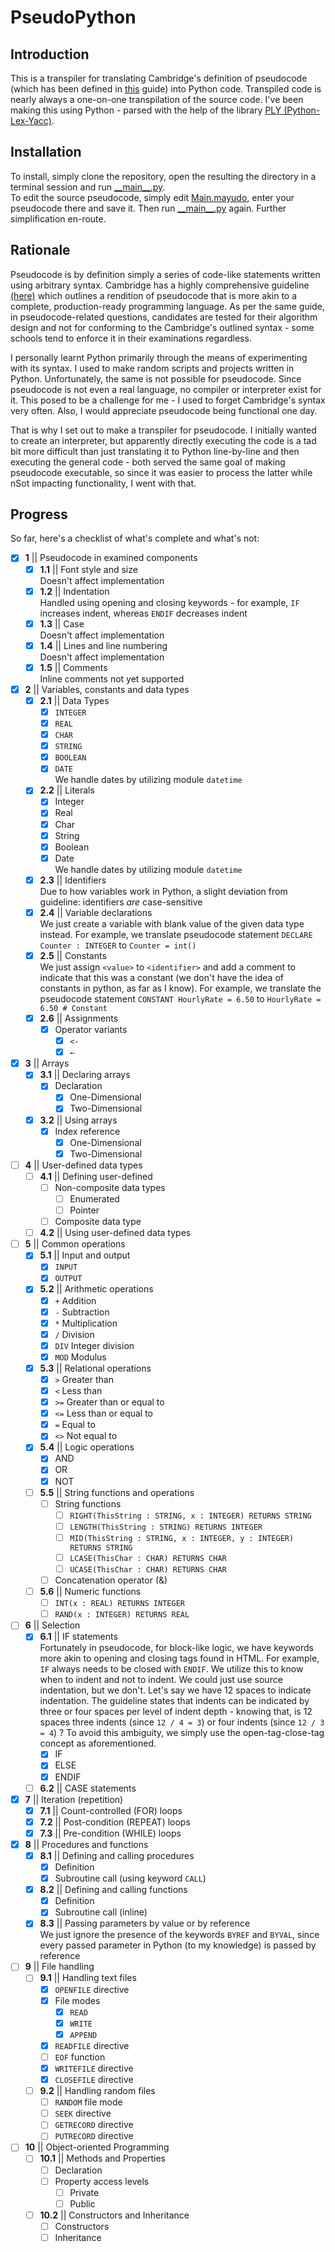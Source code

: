 # PseudoPython

## Introduction

This is a transpiler for translating Cambridge's definition of pseudocode (which has been defined in [this](CambridgeGuide.pdf) guide) into Python code. Transpiled code is nearly always a one-on-one transpilation of the source code. I've been making this using Python - parsed with the help of the library [PLY (Python-Lex-Yacc)](https://github.com/dabeaz/ply).

## Installation

To install, simply clone the repository, open the resulting the directory in a terminal session and run [\_\_main\_\_.py](__main__.py).  
To edit the source pseudocode, simply edit [Main.mayudo](Main.mayudo), enter your pseudocode there and save it. Then run [\_\_main\_\_.py](__main__.py) again. Further simplification en-route.

## Rationale

Pseudocode is by definition simply a series of code-like statements written using arbitrary syntax. Cambridge has a highly comprehensive guideline [(here)](CambridgeGuide.pdf) which outlines a rendition of pseudocode that is more akin to a complete, production-ready programming language. As per the same guide, in pseudocode-related questions, candidates are tested for their algorithm design and not for conforming to the Cambridge's outlined syntax - some schools tend to enforce it in their examinations regardless.

I personally learnt Python primarily through the means of experimenting with its syntax. I used to make random scripts and projects written in Python. Unfortunately, the same is not possible for pseudocode. Since pseudocode is not even a real language, no compiler or interpreter exist for it. This posed to be a challenge for me - I used to forget Cambridge's syntax very often. Also, I would appreciate pseudocode being functional one day.

That is why I set out to make a transpiler for pseudocode. I initially wanted to create an interpreter, but apparently directly executing the code is a tad bit more difficult than just translating it to Python line-by-line and then executing the general code - both served the same goal of making pseudocode executable, so since it was easier to process the latter while nSot impacting functionality, I went with that.

## Progress

So far, here's a checklist of what's complete and what's not:

- [X] **1** || Pseudocode in examined components
  - [X] **1.1** || Font style and size  
    Doesn't affect implementation
  - [X] **1.2** || Indentation  
    Handled using opening and closing keywords - for example,
    `IF` increases indent, whereas `ENDIF` decreases indent
  - [X] **1.3** || Case  
    Doesn't affect implementation
  - [X] **1.4** || Lines and line numbering  
    Doesn't affect implementation
  - [X] **1.5** || Comments  
    Inline comments not yet supported
- [X] **2** || Variables, constants and data types
  - [X] **2.1** || Data Types
    - [X] `INTEGER`
    - [X] `REAL`
    - [X] `CHAR`
    - [X] `STRING`
    - [X] `BOOLEAN`
    - [X] `DATE`  
    We handle dates by utilizing module `datetime`
  - [X] **2.2** || Literals
    - [X] Integer
    - [X] Real
    - [X] Char
    - [X] String
    - [X] Boolean
    - [X] Date  
    We handle dates by utilizing module `datetime`
  - [X] **2.3** || Identifiers  
    Due to how variables work in Python, a slight deviation
    from guideline: identifiers *are* case-sensitive
  - [X] **2.4** || Variable declarations  
    We just create a variable with blank value of the given data type
     instead. For example, we translate pseudocode statement
    `DECLARE Counter : INTEGER` to
    `Counter = int()`
  - [X] **2.5** || Constants  
    We just assign `<value>` to `<identifier>` and add a comment
    to indicate that this was a constant (we don't have the idea of
    constants in python, as far as I know). For example, we translate
    the pseudocode statement `CONSTANT HourlyRate = 6.50`
    to `HourlyRate = 6.50 # Constant`
  - [X] **2.6** || Assignments
    - [X] Operator variants
      - [X] `<-`
      - [X] `←`
- [X] **3** || Arrays
  - [X] **3.1** || Declaring arrays
    - [X] Declaration
      - [X] One-Dimensional
      - [X] Two-Dimensional
  - [X] **3.2** || Using arrays
    - [X] Index reference
      - [X] One-Dimensional
      - [X] Two-Dimensional
- [ ] **4** || User-defined data types
  - [ ] **4.1** || Defining user-defined
    - [ ] Non-composite data types
      - [ ] Enumerated
      - [ ] Pointer
    - [ ] Composite data type
  - [ ] **4.2** || Using user-defined data types
- [ ] **5** || Common operations
  - [X] **5.1** || Input and output
    - [X] `INPUT`
    - [X] `OUTPUT`
  - [X] **5.2** || Arithmetic operations
    - [X] `+` Addition
    - [X] `-` Subtraction
    - [X] `*` Multiplication
    - [X] `/` Division
    - [X] `DIV` Integer division
    - [X] `MOD` Modulus
  - [X] **5.3** || Relational operations
    - [X] `>` Greater than
    - [X] `<` Less than
    - [X] `>=` Greater than or equal to
    - [X] `<=` Less than or equal to
    - [X] `=` Equal to
    - [X] `<>` Not equal to
  - [X] **5.4** || Logic operations
    - [X] AND
    - [X] OR
    - [X] NOT
  - [ ] **5.5** || String functions and operations
    - [ ] String functions
      - [ ] `RIGHT(ThisString : STRING, x : INTEGER) RETURNS STRING`
      - [ ] `LENGTH(ThisString : STRING) RETURNS INTEGER`
      - [ ] `MID(ThisString : STRING, x : INTEGER, y : INTEGER) RETURNS STRING`
      - [ ] `LCASE(ThisChar : CHAR) RETURNS CHAR`
      - [ ] `UCASE(ThisChar : CHAR) RETURNS CHAR`
    - [ ] Concatenation operator (&)
  - [ ] **5.6** || Numeric functions
    - [ ] `INT(x : REAL) RETURNS INTEGER`
    - [ ] `RAND(x : INTEGER) RETURNS REAL`
- [ ] **6** || Selection
  - [X] **6.1** || IF statements  
    Fortunately in pseudocode, for block-like logic, we have keywords
    more akin to opening and closing tags found in HTML. For example,
    `IF` always needs to be closed with `ENDIF`. We utilize this to know
    when to indent and not to indent. We could just use source indentation,
    but we don't. Let's say we have 12 spaces to indicate indentation.
    The guideline states that indents can be indicated by
    three or four spaces per level of indent depth - knowing that, is
    12 spaces three indents (since `12 / 4 = 3`)
    or four indents (since `12 / 3 = 4`) ? To avoid this ambiguity, we
    simply use the open-tag-close-tag concept as aforementioned.
    - [X] IF
    - [X] ELSE
    - [X] ENDIF
  - [ ] **6.2** || CASE statements
- [X] **7** || Iteration (repetition)
  - [X] **7.1** || Count-controlled (FOR) loops
  - [X] **7.2** || Post-condition (REPEAT) loops
  - [X] **7.3** || Pre-condition (WHILE) loops
- [X] **8** || Procedures and functions
  - [X] **8.1** || Defining and calling procedures
    - [X] Definition
    - [X] Subroutine call (using keyword `CALL`)
  - [X] **8.2** || Defining and calling functions
    - [X] Definition
    - [X] Subroutine call (inline)
  - [X] **8.3** || Passing parameters by value or by reference  
    We just ignore the presence of the keywords `BYREF` and `BYVAL`,
    since every passed parameter in Python (to my knowledge) is
    passed by reference
- [ ] **9** || File handling
  - [ ] **9.1** || Handling text files
    - [X] `OPENFILE` directive
    - [X] File modes
      - [X] `READ`
      - [X] `WRITE`
      - [X] `APPEND`
    - [X] `READFILE` directive
    - [ ] `EOF` function
    - [X] `WRITEFILE` directive
    - [X] `CLOSEFILE` directive
  - [ ] **9.2** || Handling random files
    - [ ] `RANDOM` file mode
    - [ ] `SEEK` directive
    - [ ] `GETRECORD` directive
    - [ ] `PUTRECORD` directive
- [ ] **10** || Object-oriented Programming
  - [ ] **10.1** || Methods and Properties
    - [ ] Declaration
    - [ ] Property access levels
      - [ ] Private
      - [ ] Public
  - [ ] **10.2** || Constructors and Inheritance
    - [ ] Constructors
    - [ ] Inheritance
